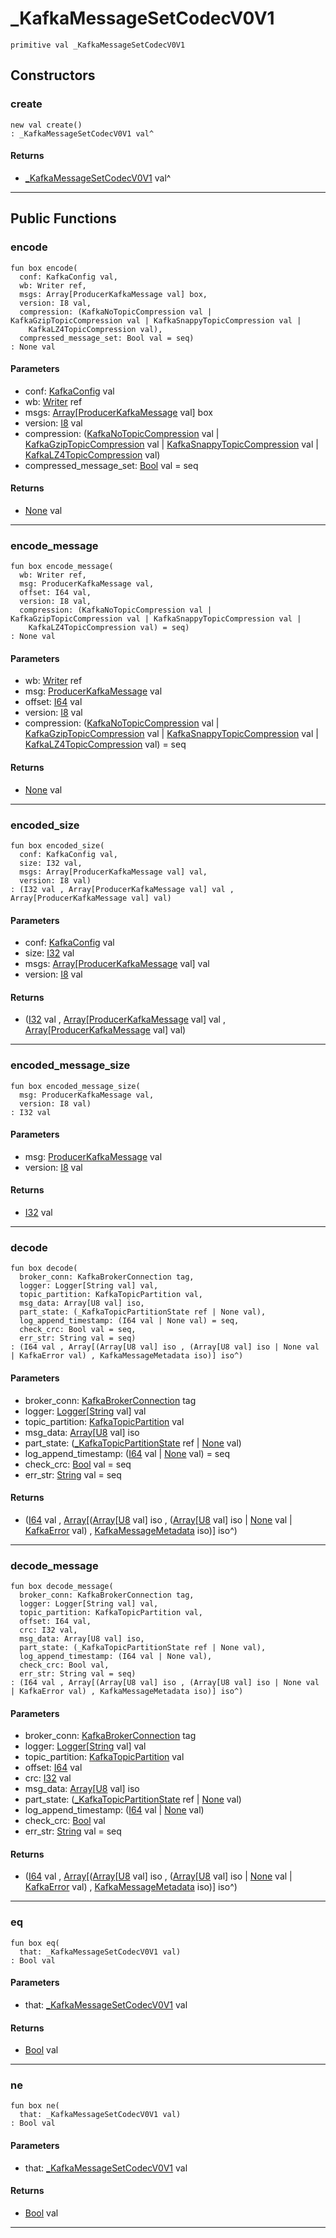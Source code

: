 # _KafkaMessageSetCodecV0V1

```pony
primitive val _KafkaMessageSetCodecV0V1
```

## Constructors

### create

```pony
new val create()
: _KafkaMessageSetCodecV0V1 val^
```

#### Returns

* [_KafkaMessageSetCodecV0V1](pony-kafka-_KafkaMessageSetCodecV0V1) val^

---

## Public Functions

### encode

```pony
fun box encode(
  conf: KafkaConfig val,
  wb: Writer ref,
  msgs: Array[ProducerKafkaMessage val] box,
  version: I8 val,
  compression: (KafkaNoTopicCompression val | KafkaGzipTopicCompression val | KafkaSnappyTopicCompression val | 
    KafkaLZ4TopicCompression val),
  compressed_message_set: Bool val = seq)
: None val
```
#### Parameters

*   conf: [KafkaConfig](pony-kafka-KafkaConfig) val
*   wb: [Writer](.-custombuffered-Writer) ref
*   msgs: [Array](builtin-Array)\[[ProducerKafkaMessage](pony-kafka-ProducerKafkaMessage) val\] box
*   version: [I8](builtin-I8) val
*   compression: ([KafkaNoTopicCompression](pony-kafka-KafkaNoTopicCompression) val | [KafkaGzipTopicCompression](pony-kafka-KafkaGzipTopicCompression) val | [KafkaSnappyTopicCompression](pony-kafka-KafkaSnappyTopicCompression) val | 
    [KafkaLZ4TopicCompression](pony-kafka-KafkaLZ4TopicCompression) val)
*   compressed_message_set: [Bool](builtin-Bool) val = seq

#### Returns

* [None](builtin-None) val

---

### encode_message

```pony
fun box encode_message(
  wb: Writer ref,
  msg: ProducerKafkaMessage val,
  offset: I64 val,
  version: I8 val,
  compression: (KafkaNoTopicCompression val | KafkaGzipTopicCompression val | KafkaSnappyTopicCompression val | 
    KafkaLZ4TopicCompression val) = seq)
: None val
```
#### Parameters

*   wb: [Writer](.-custombuffered-Writer) ref
*   msg: [ProducerKafkaMessage](pony-kafka-ProducerKafkaMessage) val
*   offset: [I64](builtin-I64) val
*   version: [I8](builtin-I8) val
*   compression: ([KafkaNoTopicCompression](pony-kafka-KafkaNoTopicCompression) val | [KafkaGzipTopicCompression](pony-kafka-KafkaGzipTopicCompression) val | [KafkaSnappyTopicCompression](pony-kafka-KafkaSnappyTopicCompression) val | 
    [KafkaLZ4TopicCompression](pony-kafka-KafkaLZ4TopicCompression) val) = seq

#### Returns

* [None](builtin-None) val

---

### encoded_size

```pony
fun box encoded_size(
  conf: KafkaConfig val,
  size: I32 val,
  msgs: Array[ProducerKafkaMessage val] val,
  version: I8 val)
: (I32 val , Array[ProducerKafkaMessage val] val , Array[ProducerKafkaMessage val] val)
```
#### Parameters

*   conf: [KafkaConfig](pony-kafka-KafkaConfig) val
*   size: [I32](builtin-I32) val
*   msgs: [Array](builtin-Array)\[[ProducerKafkaMessage](pony-kafka-ProducerKafkaMessage) val\] val
*   version: [I8](builtin-I8) val

#### Returns

* ([I32](builtin-I32) val , [Array](builtin-Array)\[[ProducerKafkaMessage](pony-kafka-ProducerKafkaMessage) val\] val , [Array](builtin-Array)\[[ProducerKafkaMessage](pony-kafka-ProducerKafkaMessage) val\] val)

---

### encoded_message_size

```pony
fun box encoded_message_size(
  msg: ProducerKafkaMessage val,
  version: I8 val)
: I32 val
```
#### Parameters

*   msg: [ProducerKafkaMessage](pony-kafka-ProducerKafkaMessage) val
*   version: [I8](builtin-I8) val

#### Returns

* [I32](builtin-I32) val

---

### decode

```pony
fun box decode(
  broker_conn: KafkaBrokerConnection tag,
  logger: Logger[String val] val,
  topic_partition: KafkaTopicPartition val,
  msg_data: Array[U8 val] iso,
  part_state: (_KafkaTopicPartitionState ref | None val),
  log_append_timestamp: (I64 val | None val) = seq,
  check_crc: Bool val = seq,
  err_str: String val = seq)
: (I64 val , Array[(Array[U8 val] iso , (Array[U8 val] iso | None val | KafkaError val) , KafkaMessageMetadata iso)] iso^)
```
#### Parameters

*   broker_conn: [KafkaBrokerConnection](pony-kafka-KafkaBrokerConnection) tag
*   logger: [Logger](.-customlogger-Logger)\[[String](builtin-String) val\] val
*   topic_partition: [KafkaTopicPartition](pony-kafka-KafkaTopicPartition) val
*   msg_data: [Array](builtin-Array)\[[U8](builtin-U8) val\] iso
*   part_state: ([_KafkaTopicPartitionState](pony-kafka-_KafkaTopicPartitionState) ref | [None](builtin-None) val)
*   log_append_timestamp: ([I64](builtin-I64) val | [None](builtin-None) val) = seq
*   check_crc: [Bool](builtin-Bool) val = seq
*   err_str: [String](builtin-String) val = seq

#### Returns

* ([I64](builtin-I64) val , [Array](builtin-Array)\[([Array](builtin-Array)\[[U8](builtin-U8) val\] iso , ([Array](builtin-Array)\[[U8](builtin-U8) val\] iso | [None](builtin-None) val | [KafkaError](pony-kafka-KafkaError) val) , [KafkaMessageMetadata](pony-kafka-KafkaMessageMetadata) iso)\] iso^)

---

### decode_message

```pony
fun box decode_message(
  broker_conn: KafkaBrokerConnection tag,
  logger: Logger[String val] val,
  topic_partition: KafkaTopicPartition val,
  offset: I64 val,
  crc: I32 val,
  msg_data: Array[U8 val] iso,
  part_state: (_KafkaTopicPartitionState ref | None val),
  log_append_timestamp: (I64 val | None val),
  check_crc: Bool val,
  err_str: String val = seq)
: (I64 val , Array[(Array[U8 val] iso , (Array[U8 val] iso | None val | KafkaError val) , KafkaMessageMetadata iso)] iso^)
```
#### Parameters

*   broker_conn: [KafkaBrokerConnection](pony-kafka-KafkaBrokerConnection) tag
*   logger: [Logger](.-customlogger-Logger)\[[String](builtin-String) val\] val
*   topic_partition: [KafkaTopicPartition](pony-kafka-KafkaTopicPartition) val
*   offset: [I64](builtin-I64) val
*   crc: [I32](builtin-I32) val
*   msg_data: [Array](builtin-Array)\[[U8](builtin-U8) val\] iso
*   part_state: ([_KafkaTopicPartitionState](pony-kafka-_KafkaTopicPartitionState) ref | [None](builtin-None) val)
*   log_append_timestamp: ([I64](builtin-I64) val | [None](builtin-None) val)
*   check_crc: [Bool](builtin-Bool) val
*   err_str: [String](builtin-String) val = seq

#### Returns

* ([I64](builtin-I64) val , [Array](builtin-Array)\[([Array](builtin-Array)\[[U8](builtin-U8) val\] iso , ([Array](builtin-Array)\[[U8](builtin-U8) val\] iso | [None](builtin-None) val | [KafkaError](pony-kafka-KafkaError) val) , [KafkaMessageMetadata](pony-kafka-KafkaMessageMetadata) iso)\] iso^)

---

### eq

```pony
fun box eq(
  that: _KafkaMessageSetCodecV0V1 val)
: Bool val
```
#### Parameters

*   that: [_KafkaMessageSetCodecV0V1](pony-kafka-_KafkaMessageSetCodecV0V1) val

#### Returns

* [Bool](builtin-Bool) val

---

### ne

```pony
fun box ne(
  that: _KafkaMessageSetCodecV0V1 val)
: Bool val
```
#### Parameters

*   that: [_KafkaMessageSetCodecV0V1](pony-kafka-_KafkaMessageSetCodecV0V1) val

#### Returns

* [Bool](builtin-Bool) val

---

